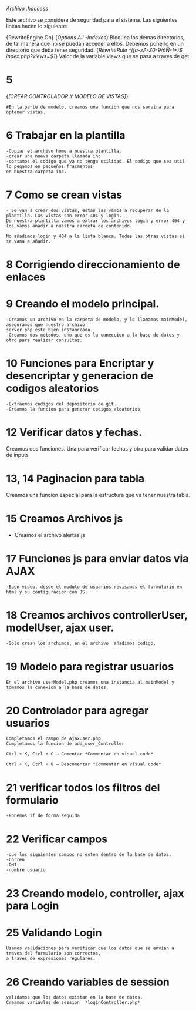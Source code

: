 *Archivo .haccess*

Este archivo se considera de seguridad para el sistema. Las siguientes lineas hacen lo siguiente:

{RewriteEngine On}
{*Options All -Indexes*} Bloquea los demas directorios, de tal manera que no se puedan acceder a ellos. Debemos ponerlo en un directorio que deba tener seguridad.
{*RewriteRule ^([a-zA-Z0-9/ñÑ-]+)$ index.php?views=$1*} Valor de la variable views que se pasa a traves de get

# 5
{*[CREAR CONTROLADOR Y MODELO DE VISTAS]*}

    #En la parte de modelo, creamos una funcion que nos servira para optener vistas.

# 6 Trabajar en la plantilla

    -Copiar el archivo home a nuestra plantilla.
    -crear una nueva carpeta llamada inc
    -cortamos el codigo que ya no tenga utilidad. El codigo que sea util lo pegamos en pequeños fracmentos
    en nuestra carpeta inc.

# 7 Como se crean vistas
    - Se van a crear dos vistas, estas las vamos a recuperar de la plantilla. Las vistas son error 404 y login.
    De nuestra plantilla vamos a extrar los archivos login y error 404 y los vamos añadir a nuestra caroeta de contenido.

    No añadimos login y 404 a la lista blanca. Todas las otras vistas si se vana a añadir.

# 8 Corrigiendo direccionamiento de enlaces

# 9 Creando el modelo principal.

    -Creamos un archivo en la carpeta de modelo, y lo llamamos mainModel, aseguramos que nuestro archivo 
    server.php este bien instanceado.
    -Creamos dos metodos, uno que es la coneccion a la base de datos y otro para realizar consultas.

# 10 Funciones para Encriptar y desencriptar y generacion de codigos aleatorios

    -Extraemos codigos del depositorio de git.
    -Creamos la funcion para generar codigos aleatorios

# 12 Verificar datos y fechas.

Creamos dos funciones. Una para verificar fechas y otra para validar datos de inputs

# 13, 14 Paginacion para tabla

Creamos una funcion especial para la estructura que va tener nuestra tabla.

# 15 Creamos Archivos js 
-  Creamos el archivo alertas.js

# 17 Funciones js para enviar datos via AJAX

    -Buen video, desde el modulo de usuarios revisamos el formulario en html y su configuracion con JS.

# 18 Creamos archivos controllerUser, modelUser, ajax user.

    -Solo crean los archimos, en el archivo  añadimos codigo.

# 19 Modelo para registrar usuarios

    En el archivo userModel.php creamos una instancia al mainModel y tomamos la conexion a la base de datos.

# 20 Controlador para agregar usuarios

    Completamos el campo de AjaxUser.php
    Completamos la funcion de add_user_Controller

    Ctrl + K, Ctrl + C → Comentar *Commentar en visual code*

    Ctrl + K, Ctrl + U → Descomentar *Commentar en visual code*

# 21 verificar todos los filtros del formulario
    -Ponemos if de forma seguida 

# 22 Verificar campos
    -que los siguientes campos no esten dentro de la base de datos.
    -Correo
    -DNI
    -nombre usuario  

# 23 Creando modelo, controller, ajax para Login

# 25 Validando Login

    Usamos validaciones para verificar que los datos que se envian a traves del formulario son correctos,
    a traves de expresiones regulares.

# 26 Creando variables de session

    validamos que los datos existan en la base de datos.
    Creamos variavles de session  *loginController.php* 


